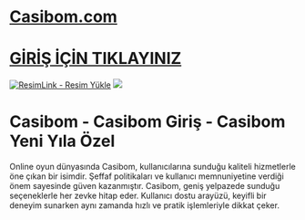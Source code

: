 #  <a href="https://casibom1295.com/">Casibom.com</a>

#  <a href="https://casibom1295.com/">GİRİŞ İÇİN TIKLAYINIZ</a>

<meta charset="UTF-8">
    <meta name="viewport" content="width=device-width, initial-scale=1.0">
</head>
<body>

<a href="https://casibom1295.com/" title="ResimLink - Resim Yükle"><img src="https://r.resimlink.com/o_V7IJr.jpg" title="ResimLink - Resim Yükle" alt="ResimLink - Resim Yükle"></a>
<a href="https://casibom1295.com/">
    <img src="https://r.resimlink.com/o_V7IJr.jpg" />
</a>
</a>

# Casibom - Casibom Giriş - Casibom Yeni Yıla Özel

Online oyun dünyasında Casibom, kullanıcılarına sunduğu kaliteli hizmetlerle öne çıkan bir isimdir. Şeffaf politikaları ve kullanıcı memnuniyetine verdiği önem sayesinde güven kazanmıştır. Casibom, geniş yelpazede sunduğu seçeneklerle her zevke hitap eder. Kullanıcı dostu arayüzü, keyifli bir deneyim sunarken aynı zamanda hızlı ve pratik işlemleriyle dikkat çeker.
